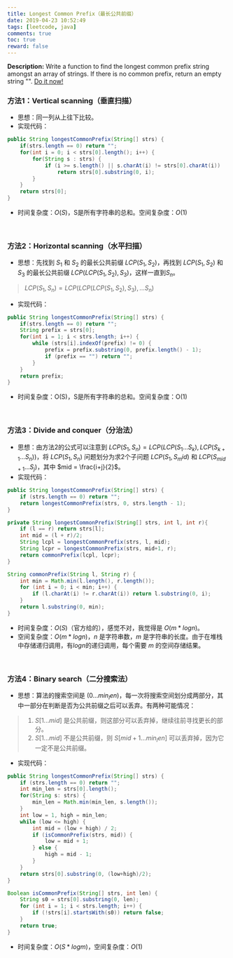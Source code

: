 ```yaml
---
title: Longest Common Prefix（最长公共前缀）
date: 2019-04-23 10:52:49
tags: [leetcode, java]
comments: true
toc: true
reward: false
---
```

**Description:**
Write a function to find the longest common prefix string amongst an array of strings.
If there is no common prefix, return an empty string "". [Do it now!](https://leetcode.com/problems/longest-common-prefix/)

### 方法1：Vertical scanning（垂直扫描）
- 思想：同一列从上往下比较。
- 实现代码：
```java
public String longestCommonPrefix(String[] strs) {
    if(strs.length == 0) return "";
    for(int i = 0; i < strs[0].length(); i++) {
        for(String s : strs) {
            if (i >= s.length() || s.charAt(i) != strs[0].charAt(i)) 
                return strs[0].substring(0, i);
        }
    }
    return strs[0];
}
```
<!--more-->
- 时间复杂度：$O(S)$，S是所有字符串的总和。空间复杂度：$O(1)$

&nbsp;
### 方法2：Horizontal scanning（水平扫描）
- 思想：先找到 $S_1$ 和 $S_2$ 的最长公共前缀 $LCP(S_1, S_2)$，再找到 $LCP(S_1, S_2)$ 和 $S_3$ 的最长公共前缀 $LCP(LCP(S_1, S_2), S_3)$，这样一直到$S_n$。
> $LCP(S_1, S_n) = LCP(LCP(LCP(S_1, S_2), S_3),...S_n)$
- 实现代码：
```Java
public String longestCommonPrefix(String[] strs) {
    if(strs.length == 0) return "";
    String prefix = strs[0];
    for(int i = 1; i < strs.length; i++) {
        while (strs[i].indexOf(prefix) != 0) {
            prefix = prefix.substring(0, prefix.length() - 1);
            if (prefix == "") return "";
        }
    }
    return prefix;
}
```
- 时间复杂度：O(S)，S是所有字符串的总和。空间复杂度：O(1)

&nbsp;
### 方法3：Divide and conquer（分治法）
- 思想：由方法2的公式可以注意到 $LCP(S_1, S_n) = LCP(LCP(S_1...S_k), LCP(S_{k+1}...S_n))$，将 $LCP(S_1, S_n)$ 问题划分为求2个子问题 $LCP(S_1, S_mid)$ 和 $LCP(S_{mid+1}...S_j)$，其中 $mid = \frac{i+j}{2}$。
- 实现代码：
``` java
public String longestCommonPrefix(String[] strs) {
    if (strs.length == 0) return "";
    return longestCommonPrefix(strs, 0, strs.length - 1);
}

private String longestCommonPrefix(String[] strs, int l, int r){
    if (l == r) return strs[l];
    int mid = (l + r)/2;
    String lcpl = longestCommonPrefix(strs, l, mid);
    String lcpr = longestCommonPrefix(strs, mid+1, r);
    return commonPrefix(lcpl, lcpr);
}

String commonPrefix(String l, String r) {
    int min = Math.min(l.length(), r.length());
    for (int i = 0; i < min; i++) {
        if (l.charAt(i) != r.charAt(i)) return l.substring(0, i);
    }
    return l.substring(0, min);
}
```
- 时间复杂度：$O(S)$（官方给的），感觉不对，我觉得是 $O(m*logn)$。
- 空间复杂度：$O(m*logn)$，$n$ 是字符串数，$m$ 是字符串的长度。由于在堆栈中存储递归调用，有$logn$的递归调用，每个需要 $m$ 的空间存储结果。

&nbsp;
### 方法4：Binary search（二分搜索法）
- 思想：算法的搜索空间是 $(0...min_len)$，每一次将搜索空间划分成两部分，其中一部分在判断是否为公共前缀之后可以丢弃。有两种可能情况：
> 1. $S[1...mid]$ 是公共前缀，则这部分可以丢弃掉，继续往前寻找更长的部分。
> 2. $S[1...mid]$ 不是公共前缀，则 $S[mid+1...min_len]$ 可以丢弃掉，因为它一定不是公共前缀。
- 实现代码：
```java
public String longestCommonPrefix(String[] strs) {
    if (strs.length == 0) return "";
    int min_len = strs[0].length();
    for(String s: strs) {
        min_len = Math.min(min_len, s.length());
    }
    int low = 1, high = min_len;
    while (low <= high) {
        int mid = (low + high) / 2;
        if (isCommonPrefix(strs, mid)) {
            low = mid + 1;
        } else {
            high = mid - 1;
        }
    }
    return strs[0].substring(0, (low+high)/2);
}

Boolean isCommonPrefix(String[] strs, int len) {
    String s0 = strs[0].substring(0, len);
    for (int i = 1; i < strs.length; i++) {
        if (!strs[i].startsWith(s0)) return false;
    }
    return true;
}
```
- 时间复杂度：$O(S*logm)$，空间复杂度：$O(1)$